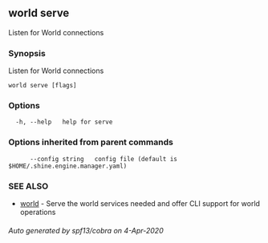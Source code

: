 ## world serve

Listen for World connections

### Synopsis

Listen for World connections

```
world serve [flags]
```

### Options

```
  -h, --help   help for serve
```

### Options inherited from parent commands

```
      --config string   config file (default is $HOME/.shine.engine.manager.yaml)
```

### SEE ALSO

* [world](world.md)	 - Serve the world services needed and offer CLI support for world operations

###### Auto generated by spf13/cobra on 4-Apr-2020
